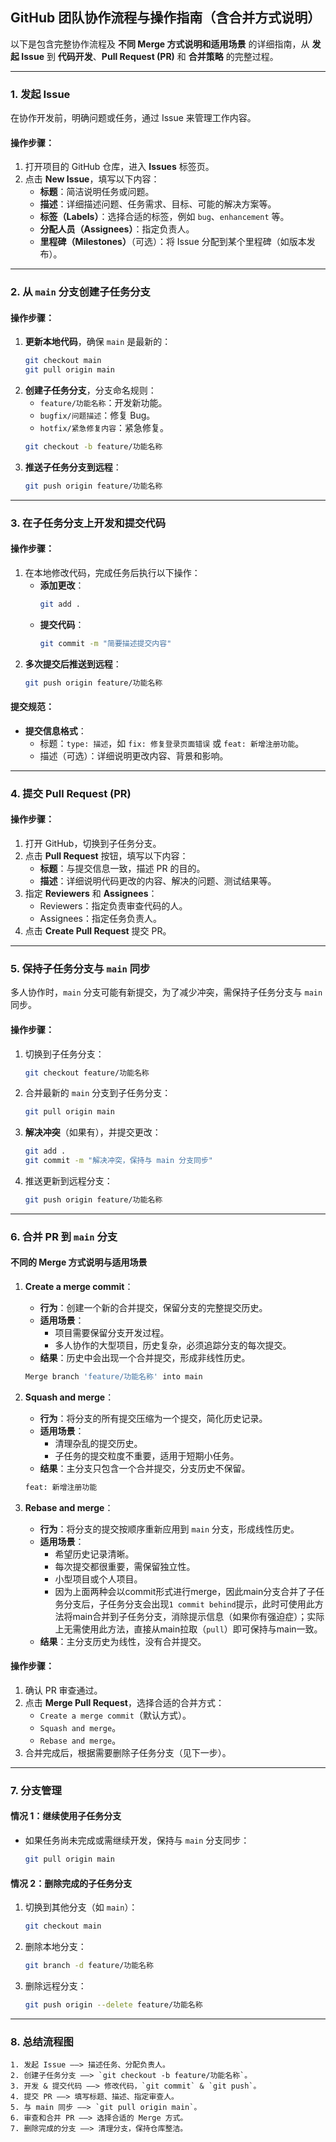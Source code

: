 ## **GitHub 团队协作流程与操作指南**（含合并方式说明）

以下是包含完整协作流程及 **不同 Merge 方式说明和适用场景** 的详细指南，从 **发起 Issue** 到 **代码开发**、**Pull Request (PR)** 和 **合并策略** 的完整过程。

---

### **1. 发起 Issue**
在协作开发前，明确问题或任务，通过 Issue 来管理工作内容。

#### **操作步骤**：
1. 打开项目的 GitHub 仓库，进入 **Issues** 标签页。
2. 点击 **New Issue**，填写以下内容：
   - **标题**：简洁说明任务或问题。
   - **描述**：详细描述问题、任务需求、目标、可能的解决方案等。
   - **标签（Labels）**：选择合适的标签，例如 `bug`、`enhancement` 等。
   - **分配人员（Assignees）**：指定负责人。
   - **里程碑（Milestones）**（可选）：将 Issue 分配到某个里程碑（如版本发布）。

---

### **2. 从 `main` 分支创建子任务分支**

#### **操作步骤**：
1. **更新本地代码**，确保 `main` 是最新的：
   ```bash
   git checkout main
   git pull origin main
   ```
2. **创建子任务分支**，分支命名规则：
   - `feature/功能名称`：开发新功能。
   - `bugfix/问题描述`：修复 Bug。
   - `hotfix/紧急修复内容`：紧急修复。
   ```bash
   git checkout -b feature/功能名称
   ```
3. **推送子任务分支到远程**：
   ```bash
   git push origin feature/功能名称
   ```

---

### **3. 在子任务分支上开发和提交代码**

#### **操作步骤**：
1. 在本地修改代码，完成任务后执行以下操作：
   - **添加更改**：
     ```bash
     git add .
     ```
   - **提交代码**：
     ```bash
     git commit -m "简要描述提交内容"
     ```
2. **多次提交后推送到远程**：
   ```bash
   git push origin feature/功能名称
   ```

#### **提交规范**：
- **提交信息格式**：
  - 标题：`type: 描述`，如 `fix: 修复登录页面错误` 或 `feat: 新增注册功能`。
  - 描述（可选）：详细说明更改内容、背景和影响。

---

### **4. 提交 Pull Request (PR)**

#### **操作步骤**：
1. 打开 GitHub，切换到子任务分支。
2. 点击 **Pull Request** 按钮，填写以下内容：
   - **标题**：与提交信息一致，描述 PR 的目的。
   - **描述**：详细说明代码更改的内容、解决的问题、测试结果等。
3. 指定 **Reviewers** 和 **Assignees**：
   - Reviewers：指定负责审查代码的人。
   - Assignees：指定任务负责人。
4. 点击 **Create Pull Request** 提交 PR。

---

### **5. 保持子任务分支与 `main` 同步**
多人协作时，`main` 分支可能有新提交，为了减少冲突，需保持子任务分支与 `main` 同步。

#### **操作步骤**：
1. 切换到子任务分支：
   ```bash
   git checkout feature/功能名称
   ```
2. 合并最新的 `main` 分支到子任务分支：
   ```bash
   git pull origin main
   ```
3. **解决冲突**（如果有），并提交更改：
   ```bash
   git add .
   git commit -m "解决冲突，保持与 main 分支同步"
   ```
4. 推送更新到远程分支：
   ```bash
   git push origin feature/功能名称
   ```

---

### **6. 合并 PR 到 `main` 分支**

#### **不同的 Merge 方式说明与适用场景**

1. **Create a merge commit**：
   - **行为**：创建一个新的合并提交，保留分支的完整提交历史。
   - **适用场景**：
     - 项目需要保留分支开发过程。
     - 多人协作的大型项目，历史复杂，必须追踪分支的每次提交。
   - **结果**：历史中会出现一个合并提交，形成非线性历史。

   ```bash
   Merge branch 'feature/功能名称' into main
   ```

2. **Squash and merge**：
   - **行为**：将分支的所有提交压缩为一个提交，简化历史记录。
   - **适用场景**：
     - 清理杂乱的提交历史。
     - 子任务的提交粒度不重要，适用于短期小任务。
   - **结果**：主分支只包含一个合并提交，分支历史不保留。

   ```bash
   feat: 新增注册功能
   ```

3. **Rebase and merge**：
   - **行为**：将分支的提交按顺序重新应用到 `main` 分支，形成线性历史。
   - **适用场景**：
     - 希望历史记录清晰。
     - 每次提交都很重要，需保留独立性。
     - 小型项目或个人项目。
     - 因为上面两种会以commit形式进行merge，因此main分支合并了子任务分支后，子任务分支会出现`1 commit behind`提示，此时可使用此方法将main合并到子任务分支，消除提示信息（如果你有强迫症）；实际上无需使用此方法，直接从main拉取（`pull`）即可保持与main一致。
   - **结果**：主分支历史为线性，没有合并提交。

#### **操作步骤**：
1. 确认 PR 审查通过。
2. 点击 **Merge Pull Request**，选择合适的合并方式：
   - `Create a merge commit`（默认方式）。
   - `Squash and merge`。
   - `Rebase and merge`。
3. 合并完成后，根据需要删除子任务分支（见下一步）。

---

### **7. 分支管理**

#### **情况 1：继续使用子任务分支**
- 如果任务尚未完成或需继续开发，保持与 `main` 分支同步：
   ```bash
   git pull origin main
   ```

#### **情况 2：删除完成的子任务分支**
1. 切换到其他分支（如 `main`）：
   ```bash
   git checkout main
   ```
2. 删除本地分支：
   ```bash
   git branch -d feature/功能名称
   ```
3. 删除远程分支：
   ```bash
   git push origin --delete feature/功能名称
   ```

---

### **8. 总结流程图**

```plaintext
1. 发起 Issue ——> 描述任务、分配负责人。
2. 创建子任务分支 ——> `git checkout -b feature/功能名称`。
3. 开发 & 提交代码 ——> 修改代码，`git commit` & `git push`。
4. 提交 PR ——> 填写标题、描述、指定审查人。
5. 与 main 同步 ——> `git pull origin main`。
6. 审查和合并 PR ——> 选择合适的 Merge 方式。
7. 删除完成的分支 ——> 清理分支，保持仓库整洁。
```
